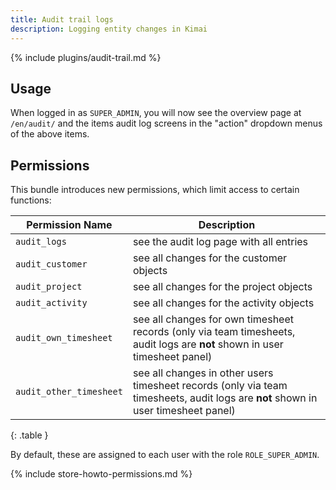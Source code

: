 ```yaml
---
title: Audit trail logs
description: Logging entity changes in Kimai 
---
```


{% include plugins/audit-trail.md %}

## Usage

When logged in as `SUPER_ADMIN`, you will now see the overview page at `/en/audit/` and the items audit log screens
in the "action" dropdown menus of the above items.

## Permissions

This bundle introduces new permissions, which limit access to certain functions:

| Permission Name            | Description                                                                                                                       |
|----------------------------|-----------------------------------------------------------------------------------------------------------------------------------|
| `audit_logs`               | see the audit log page with all entries                                                                                           |
| `audit_customer`           | see all changes for the customer objects                                                                                          |
| `audit_project`            | see all changes for the project objects                                                                                           |
| `audit_activity`           | see all changes for the activity objects                                                                                          |
| `audit_own_timesheet`      | see all changes for own timesheet records (only via team timesheets, audit logs are **not** shown in user timesheet panel)        |
| `audit_other_timesheet`    | see all changes in other users timesheet records (only via team timesheets, audit logs are **not** shown in user timesheet panel) |
{: .table }

By default, these are assigned to each user with the role `ROLE_SUPER_ADMIN`.

{% include store-howto-permissions.md %}
